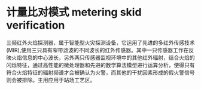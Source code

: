 # 计量比对模式 metering skid verification
三频红外火焰探测器，属于智能型火灾探测设备，它运用了先进的多红外传感技术(MIR),使用三只具有窄带滤波的不同波长的红外传感器。其中一只传感器工作在反映火焰信息的中心波长，另外两只传感器监视环境中的其他红外辐射，结合火焰的闪烁特征，通过高性能的微处理器和先进的数学算法模型进行运算分析，使得只有符合火焰特征的辐射频谱才会被确认为火警，而其他的干扰因素形成的假火警信号则会被排除。主用应用于站场工艺区。


